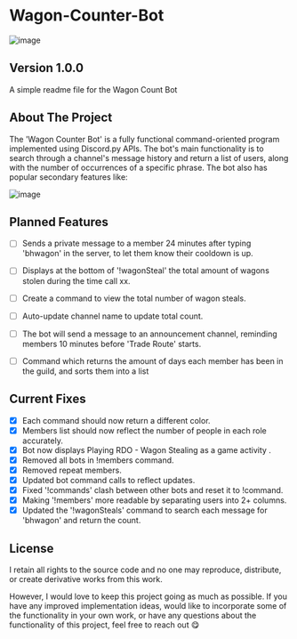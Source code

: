 # Wagon-Counter-Bot 
![image](https://user-images.githubusercontent.com/43221618/130920685-1557ab56-425e-4461-ab37-f76299aafedb.png)

## Version 1.0.0
A simple readme file for the Wagon Count Bot

## About The Project
The 'Wagon Counter Bot' is a fully functional command-oriented program implemented using Discord.py APIs. The bot's main functionality is to search through a channel's message history and return a list of users, along with the number of occurrences of a specific phrase. The bot also has popular secondary features like: 

![image](https://user-images.githubusercontent.com/43221618/130920306-db630cc7-ad21-46b0-90a3-8b31b18b85f4.png)


## Planned Features
- [ ] Sends a private message to a member 24 minutes after typing 'bhwagon' in the server, to let them know their cooldown is up.
- [ ] Displays at the bottom of '!wagonSteal' the total amount of wagons stolen during the time call xx.
- [ ] Create a command to view the total number of wagon steals.
- [ ] Auto-update channel name to update total count.
- [ ] The bot will send a message to an announcement channel, reminding members 10 minutes before 'Trade Route' starts.
- [ ] Command which returns the amount of days each member has been in the guild, and sorts them into a list


## Current Fixes
- [x] Each command should now return a different color.
- [x] Members list should now reflect the number of people in each role accurately.
- [x] Bot now displays Playing RDO - Wagon Stealing as a game activity .
- [x] Removed all bots in !members command.
- [x] Removed repeat members.
- [x] Updated bot command calls to reflect updates.
- [x] Fixed '!commands' clash between other bots and reset it to !command.
- [x] Making '!members' more readable by separating users into 2+ columns.
- [x] Updated the '!wagonSteals' command to search each message for 'bhwagon' and return the count.

## License
I retain all rights to the source code and no one may reproduce, distribute, or create derivative works from this work. 

However, I would love to keep this project going as much as possible. If you have any improved implementation ideas, would like to incorporate some of the functionality in your own work, or have any questions about the functionality of this project, feel free to reach out 😋

